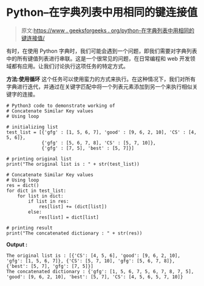 # Python–在字典列表中用相同的键连接值

> 原文:[https://www . geeksforgeeks . org/python-在字典列表中用相同的键连接值/](https://www.geeksforgeeks.org/python-concatenate-values-with-same-keys-in-a-list-of-dictionaries/)

有时，在使用 Python 字典时，我们可能会遇到一个问题，即我们需要对字典列表中的所有键值列表进行串联。这是一个很常见的问题，在日常编程和 web 开发领域都有应用。让我们讨论执行这项任务的特定方式。

**方法:使用循环**
这个任务可以使用蛮力的方式来执行。在这种情况下，我们对所有字典进行迭代，并通过在关键字匹配中将一个列表元素添加到另一个来执行相似关键字的连接。

```
# Python3 code to demonstrate working of 
# Concatenate Similar Key values
# Using loop

# initializing list
test_list = [{'gfg' : [1, 5, 6, 7], 'good' : [9, 6, 2, 10], 'CS' : [4, 5, 6]},
             {'gfg' : [5, 6, 7, 8], 'CS' : [5, 7, 10]},
             {'gfg' : [7, 5], 'best' : [5, 7]}]

# printing original list
print("The original list is : " + str(test_list))

# Concatenate Similar Key values
# Using loop
res = dict()
for dict in test_list:
    for list in dict:
        if list in res:
            res[list] += (dict[list])
        else:
            res[list] = dict[list]

# printing result 
print("The concatenated dictionary : " + str(res)) 
```

**Output :**

```
The original list is : [{'CS': [4, 5, 6], 'good': [9, 6, 2, 10], 'gfg': [1, 5, 6, 7]}, {'CS': [5, 7, 10], 'gfg': [5, 6, 7, 8]}, {'best': [5, 7], 'gfg': [7, 5]}]
The concatenated dictionary : {'gfg': [1, 5, 6, 7, 5, 6, 7, 8, 7, 5], 'good': [9, 6, 2, 10], 'best': [5, 7], 'CS': [4, 5, 6, 5, 7, 10]}

```